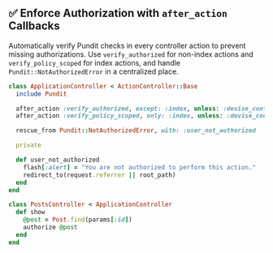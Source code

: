 ## ✅ Enforce Authorization with `after_action` Callbacks
Automatically verify Pundit checks in every controller action to prevent missing authorizations. Use `verify_authorized` for non-index actions and `verify_policy_scoped` for index actions, and handle `Pundit::NotAuthorizedError` in a centralized place.

```ruby
class ApplicationController < ActionController::Base
  include Pundit

  after_action :verify_authorized, except: :index, unless: :devise_controller?
  after_action :verify_policy_scoped, only: :index, unless: :devise_controller?

  rescue_from Pundit::NotAuthorizedError, with: :user_not_authorized

  private

  def user_not_authorized
    flash[:alert] = "You are not authorized to perform this action."
    redirect_to(request.referrer || root_path)
  end
end
```

```ruby
class PostsController < ApplicationController
  def show
    @post = Post.find(params[:id])
    authorize @post
  end
end
```
